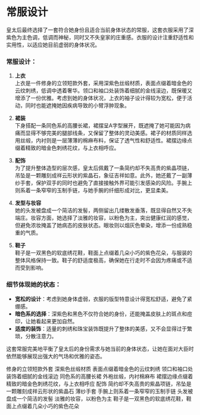 # 常服设计

皇太后最终选择了一套符合她身份且适合当前身体状态的常服，这套衣服采用了深紫色为主色调，低调而神秘，同时又不失皇家的庄重感。衣服的设计注重舒适性和实用性，以适应她目前虚弱的身体状况。

### **常服设计：**
1. **上衣**  
   上衣是一件修身的立领短款外套，采用深紫色丝缎材质，表面点缀着暗金色的云纹刺绣，低调中透着奢华。领口和袖口处装饰着细腻的金线滚边，既保暖又增添了一份优雅。考虑到她的身体状况，上衣的袖子设计得较为宽松，便于活动，同时也能遮掩她因疾病导致的小臂浮肿现象。

2. **裙装**  
   下身搭配一条同色系的高腰长裙，裙摆呈A字型展开，既遮掩了她可能因为病痛而显得不够完美的腿部线条，又保留了整体的灵动美感。裙子的材质同样选用丝缎，内衬则是一层薄薄的棉麻布料，保证了透气性和舒适性。裙摆边缘点缀着精致的暗金色刺绣花纹，与上衣相呼应。

3. **配饰**  
   为了提升整体造型的层次感，皇太后佩戴了一条简约却不失高贵的紫晶项链，吊坠是一颗雕刻成祥云形状的紫晶石，象征吉祥如意。此外，她还戴了一副薄纱手套，保护双手的同时也避免了直接接触外界可能引发感染的风险。手腕上则系着一条窄窄的玉制手链，与她手腕的纤细形成对比，更显柔美。

4. **发型与妆容**  
   她的头发被盘成一个简洁的发髻，两侧留出几缕散发垂落，既显得自然又不失端庄。妆容方面，她选择了淡雅的妆容，以粉色为主，突出健康红润的感觉，但避免浓妆掩盖了她病态的皮肤状态。眼妆则以烟灰色晕染，增添一份成熟稳重的气质。

5. **鞋子**  
   鞋子是一双黑色的软底绣花鞋，鞋面上点缀着几朵小巧的紫色花朵，与服装的整体风格保持一致。鞋子的舒适度极高，确保她在行走时不会因为疼痛或不适而受到影响。

### **细节体现她的状态：**
- **宽松的设计**：考虑到她身体虚弱，衣服的版型特意设计得宽松舒适，避免了紧绷感。
- **暗色系的选择**：深紫色和黑色不仅符合她的身份，还能掩盖皮肤上的斑点和痘印，让她看起来更加自然。
- **适度的装饰**：适量的刺绣和珠宝装饰既提升了整体的美感，又不会显得过于繁琐，分散注意力。

这套常服完美地平衡了皇太后的身份需求与她当前的身体状态，让她在面对大臣时依然能够展现出强大的气场和优雅的姿态。


修身的立领短款外套 深紫色丝缎材质 表面点缀着暗金色的云纹刺绣 领口和袖口处装饰着细腻的金线滚边 同色系的高腰长裙 外袍丝缎，内衬棉麻布 裙摆边缘点缀着精致的暗金色刺绣花纹，与上衣相呼应 配饰 简约却不失高贵的紫晶项链，吊坠是一颗雕刻成祥云形状的紫晶石 薄纱手套 手腕上则系着一条窄窄的玉制手链 头发被盘成一个简洁的发髻 淡雅的妆容，以粉色为主 鞋子是一双黑色的软底绣花鞋，鞋面上点缀着几朵小巧的紫色花朵